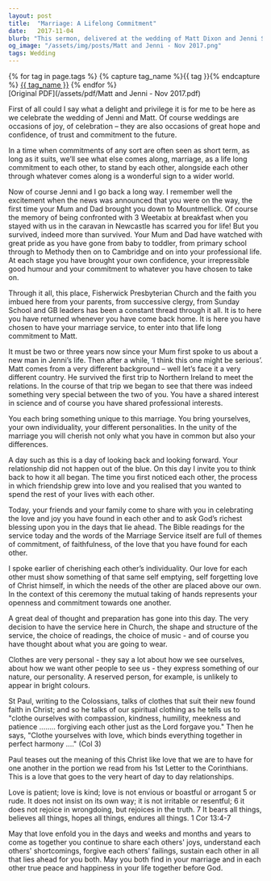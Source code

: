 ```yaml
---
layout: post
title:  "Marriage: A Lifelong Commitment"
date:   2017-11-04
blurb: "This sermon, delivered at the wedding of Matt Dixon and Jenni Scott, explores the significance of marriage as a lifelong commitment. It emphasizes the importance of cherishing each other's individuality and the need for selfless love in the relationship. The sermon also highlights the role of faith in sustaining the marriage and the importance of forgiveness and understanding."
og_image: "/assets/img/posts/Matt and Jenni - Nov 2017.png"
tags: Wedding
---    
```

<div class="tag-pills">
  {% for tag in page.tags %}
    {% capture tag_name %}{{ tag }}{% endcapture %}
    <a href="{{ site.baseurl }}/tag/{{ tag_name }}" class="tag-pill">{{ tag_name }}</a>
  {% endfor %}
</div>
[Original PDF](/assets/pdf/Matt and Jenni - Nov 2017.pdf)

First of all could I say what a delight and privilege it is for me to be here as we celebrate the wedding of Jenni and Matt. Of course weddings are occasions of joy, of celebration – they are also occasions of great hope and confidence, of trust and commitment to the future.

In a time when commitments of any sort are often seen as short term, as long as it suits, we’ll see what else comes along, marriage, as a life long commitment to each other, to stand by each other, alongside each other through whatever comes along is a wonderful sign to a wider world.

Now of course Jenni and I go back a long way. I remember well the excitement when the news was announced that you were on the way, the first time your Mum and Dad brought you down to Mountmellick. Of course the memory of being confronted with 3 Weetabix at breakfast when you stayed with us in the caravan in Newcastle has scarred you for life! But you survived, indeed more than survived. Your Mum and Dad have watched with great pride as you have gone from baby to toddler, from primary school through to Methody then on to Cambridge and on into your professional life. At each stage you have brought your own confidence, your irrepressible good humour and your commitment to whatever you have chosen to take on.

Through it all, this place, Fisherwick Presbyterian Church and the faith you imbued here from your parents, from successive clergy, from Sunday School and GB leaders has been a constant thread through it all. It is to here you have returned whenever you have come back home. It is here you have chosen to have your marriage service, to enter into that life long commitment to Matt.

It must be two or three years now since your Mum first spoke to us about a new man in Jenni’s life. Then after a while, ‘I think this one might be serious’. Matt comes from a very different background – well let’s face it a very different country. He survived the first trip to Northern Ireland to meet the relations. In the course of that trip we began to see that there was indeed something very special between the two of you. You have a shared interest in science and of course you have shared professional interests.

You each bring something unique to this marriage. You bring yourselves, your own individuality, your different personalities. In the unity of the marriage you will cherish not only what you have in common but also your differences.

A day such as this is a day of looking back and looking forward. Your relationship did not happen out of the blue. On this day I invite you to think back to how it all began. The time you first noticed each other, the process in which friendship grew into love and you realised that you wanted to spend the rest of your lives with each other.

Today, your friends and your family come to share with you in celebrating the love and joy you have found in each other and to ask God’s richest blessing upon you in the days that lie ahead. The Bible readings for the service today and the words of the Marriage Service itself are full of themes of commitment, of faithfulness, of the love that you have found for each other.

I spoke earlier of cherishing each other’s individuality. Our love for each other must show something of that same self emptying, self forgetting love of Christ himself, in which the needs of the other are placed above our own. In the context of this ceremony the mutual taking of hands represents your openness and commitment towards one another.

A great deal of thought and preparation has gone into this day. The very decision to have the service here in Church, the shape and structure of the service, the choice of readings, the choice of music - and of course you have thought about what you are going to wear.

Clothes are very personal - they say a lot about how we see ourselves, about how we want other people to see us - they express something of our nature, our personality. A reserved person, for example, is unlikely to appear in bright colours.

St Paul, writing to the Colossians, talks of clothes that suit their new found faith in Christ; and so he talks of our spiritual clothing as he tells us to "clothe ourselves with compassion, kindness, humility, meekness and patience ........ forgiving each other just as the Lord forgave you." Then he says, "Clothe yourselves with love, which binds everything together in perfect harmony ...." (Col 3)

Paul teases out the meaning of this Christ like love that we are to have for one another in the portion we read from his 1st Letter to the Corinthians. This is a love that goes to the very heart of day to day relationships.

Love is patient; love is kind; love is not envious or boastful or arrogant 5 or rude. It does not insist on its own way; it is not irritable or resentful; 6 it does not rejoice in wrongdoing, but rejoices in the truth. 7 It bears all things, believes all things, hopes all things, endures all things. 1 Cor 13:4-7

May that love enfold you in the days and weeks and months and years to come as together you continue to share each others' joys, understand each others' shortcomings, forgive each others' failings, sustain each other in all that lies ahead for you both. May you both find in your marriage and in each other true peace and happiness in your life together before God.
